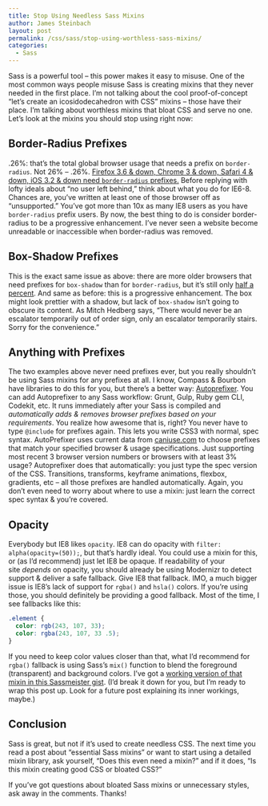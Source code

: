 ```yaml
---
title: Stop Using Needless Sass Mixins
author: James Steinbach
layout: post
permalink: /css/sass/stop-using-worthless-sass-mixins/
categories:
  - Sass
---
```

Sass is a powerful tool &#8211; this power makes it easy to misuse. One of the most common ways people misuse Sass is creating mixins that they never needed in the first place. I&#8217;m not talking about the cool proof-of-concept &#8220;let&#8217;s create an icosidodecahedron with CSS&#8221; mixins &#8211; those have their place. I&#8217;m talking about worthless mixins that bloat CSS and serve no one. Let&#8217;s look at the mixins you should stop using right now:

## Border-Radius Prefixes

.26%: that&#8217;s the total global browser usage that needs a prefix on `border-radius`. Not 26% &#8211; .26%. <a title="Can I Use data: Border-radius" href="http://caniuse.com/#feat=border-radius" target="_blank">Firefox 3.6 & down, Chrome 3 & down, Safari 4 & down, iOS 3.2 & down need <code>border-radius</code> prefixes.</a> Before replying with lofty ideals about &#8220;no user left behind,&#8221; think about what you do for IE6-8. Chances are, you&#8217;ve written at least one of those browser off as &#8220;unsupported.&#8221; You&#8217;ve got more than 10x as many IE8 users as you have `border-radius` prefix users. By now, the best thing to do is consider border-radius to be a progressive enhancement. I&#8217;ve never seen a website become unreadable or inaccessible when border-radius was removed.

## Box-Shadow Prefixes

This is the exact same issue as above: there are more older browsers that need prefixes for `box-shadow` than for `border-radius`, but it&#8217;s still only <a title="Can I Use data: box-shadow" href="http://caniuse.com/#feat=css-boxshadow" target="_blank">half a percent</a>. And same as before: this is a progressive enhancement. The box might look prettier with a shadow, but lack of `box-shadow` isn&#8217;t going to obscure its content. As Mitch Hedberg says, &#8220;There would never be an escalator temporarily out of order sign, only an escalator temporarily stairs. Sorry for the convenience.&#8221;

## Anything with Prefixes

The two examples above never need prefixes ever, but you really shouldn&#8217;t be using Sass mixins for any prefixes at all. I know, Compass & Bourbon have libraries to do this for you, but there&#8217;s a better way: <a title="Autoprefixer on Github" href="https://github.com/postcss/autoprefixer" target="_blank">Autoprefixer</a>. You can add Autoprefixer to any Sass workflow: Grunt, Gulp, Ruby gem CLI, Codekit, etc. It runs immediately after your Sass is compiled and *automatically adds & removes browser prefixes based on your requirements*. You realize how awesome that is, right? You never have to type `@include` for prefixes again. This lets you write CSS3 with normal, spec syntax. AutoPrefixer uses current data from <a title="Can I Use" href="http://caniuse.com" target="_blank">caniuse.com</a> to choose prefixes that match your specified browser & usage specifications. Just supporting most recent 3 browser version numbers or browsers with at least 3% usage? Autoprefixer does that automatically: you just type the spec version of the CSS. Transitions, transforms, keyframe animations, flexbox, gradients, etc &#8211; all those prefixes are handled automatically. Again, you don&#8217;t even need to worry about where to use a mixin: just learn the correct spec syntax & you&#8217;re covered.

## Opacity

Everybody but IE8 likes `opacity`. IE8 can do opacity with `filter: alpha(opacity=(50));`, but that&#8217;s hardly ideal. You could use a mixin for this, or (as I&#8217;d recommend) just let IE8 be opaque. If readability of your site *depends* on opacity, you should already be using Modernizr to detect support & deliver a safe fallback. Give IE8 that fallback. IMO, a much bigger issue is IE8&#8217;s lack of support for `rgba()` and `hsla()` colors. If you&#8217;re using those, you should definitely be providing a good fallback. Most of the time, I see fallbacks like this:

~~~css
.element {
  color: rgb(243, 107, 33);
  color: rgba(243, 107, 33 .5);
}
~~~

If you need to keep color values closer than that, what I&#8217;d recommend for `rgba()` fallback is using Sass&#8217;s `mix()` function to blend the foreground (transparent) and background colors. I&#8217;ve got a <a title="RGBA Color Fallback Mixin on Sassmeister" href="http://sassmeister.com/gist/b687d319b542d0fadb17" target="_blank">working version of that mixin in this Sassmeister gist</a>. (I&#8217;d break it down for you, but I&#8217;m ready to wrap this post up. Look for a future post explaining its inner workings, maybe.)

## Conclusion

Sass is great, but not if it&#8217;s used to create needless CSS. The next time you read a post about &#8220;essential Sass mixins&#8221; or want to start using a detailed mixin library, ask yourself, &#8220;Does this even need a mixin?&#8221; and if it does, &#8220;Is this mixin creating good CSS or bloated CSS?&#8221;

If you&#8217;ve got questions about bloated Sass mixins or unnecessary styles, ask away in the comments. Thanks!